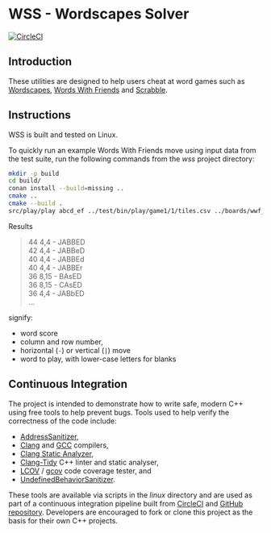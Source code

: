 # WSS - Wordscapes Solver

[![CircleCI](https://circleci.com/gh/johnmcfarlane/wss.svg?style=svg)](https://circleci.com/gh/johnmcfarlane/wss)

## Introduction

These utilities are designed to help users cheat at word games such as
[Wordscapes](https://www.peoplefun.com/games), 
[Words With Friends](https://www.zynga.com/games/words-with-friends-2/) and
[Scrabble](http://www.scrabble.com/).

## Instructions

WSS is built and tested on Linux.

To quickly run an example Words With Friends move using input data from the test
suite, run the following commands from the *wss* project directory:

```sh
mkdir -p build
cd build/
conan install --build=missing ..
cmake ..
cmake --build .
src/play/play abcd_ef ../test/bin/play/game1/1/tiles.csv ../boards/wwf_regular.csv
```

Results

>  44  4,4  - JABBED  
>  42  4,4  - JABBeD  
>  40  4,4  - JABBEd  
>  40  4,4  - JABBEr  
>  36  8,15 - BAsED  
>  36  8,15 - CAsED  
>  36  4,4  - JABbED  
> ...

signify:

* word score
* column and row number,
* horizontal (`-`) or vertical (`|`) move 
* word to play, with lower-case letters for blanks

## Continuous Integration

The project is intended to demonstrate how to write safe, modern C++ using free
tools to help prevent bugs. Tools used to help verify the
correctness of the code include:

* [AddressSanitizer](https://clang.llvm.org/docs/AddressSanitizer.html),
* [Clang](https://clang.llvm.org/) and [GCC](https://gcc.gnu.org/) compilers,
* [Clang Static Analyzer](https://clang-analyzer.llvm.org/),
* [Clang-Tidy](https://clang.llvm.org/extra/clang-tidy/) C++ linter and static
  analyser,
* [LCOV](http://ltp.sourceforge.net/coverage/lcov.php) /
  [gcov](https://gcc.gnu.org/onlinedocs/gcc/Gcov.html) code coverage tester, and
* [UndefinedBehaviorSanitizer](https://clang.llvm.org/docs/UndefinedBehaviorSanitizer.html).

These tools are available via scripts in the *linux* directory and are used as
part of a continuous integration pipeline built from 
[CircleCI](https://circleci.com/gh/johnmcfarlane/wss) and
[GitHub repository](https://github.com/johnmcfarlane/wss). Developers are
encouraged to fork or clone this project as the basis for their own C++
projects. 
